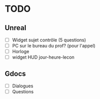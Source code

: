 # TODO

## Unreal
- [ ] Widget sujet contrôle (5 questions)
- [ ] PC sur le bureau du prof? (pour l'appel)
- [ ] Horloge
- [ ] widget HUD jour-heure-lecon

## Gdocs
- [ ] Dialogues
- [ ] Questions

